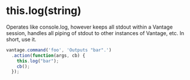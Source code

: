 # this.log(string)

Operates like console.log, however keeps all stdout within a Vantage session, handles all piping of stdout to other instances of Vantage, etc. In short, use it.

```js
vantage.command('foo', 'Outputs "bar".')
  .action(function(args, cb) {
    this.log("bar"); 
    cb();
  });
```
